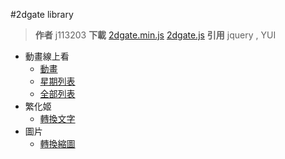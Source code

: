 
#2dgate library

> **作者** j113203 
> **下載** [2dgate.min.js](https://j113203.github.io/2dGate/2dgate.min.js) [2dgate.js](https://j113203.github.io/2dGate/Dev/2dgate.js)
> **引用** jquery , YUI

 - 動畫線上看
	 - [動畫](http://j113203.github.io/2dGate/2dgate_動畫線上看-動畫.html)
	 - [星期列表](http://j113203.github.io/2dGate/2dgate_動畫線上看-星期列表.html)
	 - [全部列表](http://j113203.github.io/2dGate/2dgate_動畫線上看-全部列表.html)
 - 繁化姬
	 - [轉換文字](http://j113203.github.io/2dGate/2dgate_繁化姬.html)
 - 圖片
	 - [轉換縮圖](http://j113203.github.io/2dGate/2dgate_縮圖.html)
